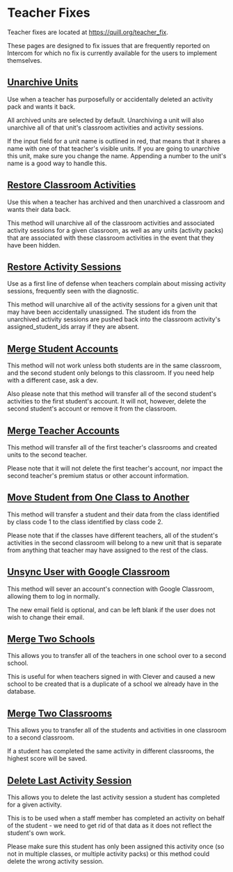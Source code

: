 # Teacher Fixes

Teacher fixes are located at <https://quill.org/teacher_fix>.

These pages are designed to fix issues that are frequently reported on Intercom for which no fix is currently available for the users to implement themselves.

## [Unarchive Units](https://quill.org/teacher_fix/unarchive_units)

Use when a teacher has purposefully or accidentally deleted an activity pack and wants it back.

All archived units are selected by default. Unarchiving a unit will also unarchive all of that unit's classroom activities and activity sessions.

If the input field for a unit name is outlined in red, that means that it shares a name with one of that teacher's visible units. If you are going to unarchive this unit, make sure you change the name. Appending a number to the unit's name is a good way to handle this.

## [Restore Classroom Activities](https://www.quill.org/teacher_fix/recover_classroom_activities)

Use this when a teacher has archived and then unarchived a classroom and wants their data back.

This method will unarchive all of the classroom activities and associated activity sessions for a given classroom, as well as any units (activity packs) that are associated with these classroom activities in the event that they have been hidden.

## [Restore Activity Sessions](https://www.quill.org/teacher_fix/recover_activity_sessions)

Use as a first line of defense when teachers complain about missing activity sessions, frequently seen with the diagnostic.

This method will unarchive all of the activity sessions for a given unit that may have been accidentally unassigned. The student ids from the unarchived activity sessions are pushed back into the classroom activity's assigned_student_ids array if they are absent.

## [Merge Student Accounts](https://www.quill.org/teacher_fix/merge_student_accounts)

This method will not work unless both students are in the same classroom, and the second student only belongs to this classroom. If you need help with a different case, ask a dev.

Also please note that this method will transfer all of the second student's activities to the first student's account. It will not, however, delete the second student's account or remove it from the classroom.

## [Merge Teacher Accounts](https://www.quill.org/teacher_fix/merge_teacher_accounts)

This method will transfer all of the first teacher's classrooms and created units to the second teacher.

Please note that it will not delete the first teacher's account, nor impact the second teacher's premium status or other account information.

## [Move Student from One Class to Another](https://www.quill.org/teacher_fix/move_student)

This method will transfer a student and their data from the class identified by class code 1 to the class identified by class code 2.

Please note that if the classes have different teachers, all of the student's activities in the second classroom will belong to a new unit that is separate from anything that teacher may have assigned to the rest of the class.

## [Unsync User with Google Classroom](https://www.quill.org/teacher_fix/google_unsync)

This method will sever an account's connection with Google Classroom, allowing them to log in normally.

The new email field is optional, and can be left blank if the user does not wish to change their email.

## [Merge Two Schools](https://www.quill.org/teacher_fix/merge_two_schools)

This allows you to transfer all of the teachers in one school over to a second school.

This is useful for when teachers signed in with Clever and caused a new school to be created that is a duplicate of a school we already have in the database.

## [Merge Two Classrooms](https://www.quill.org/teacher_fix/merge_two_classrooms)

This allows you to transfer all of the students and activities in one classroom to a second classroom.

If a student has completed the same activity in different classrooms, the highest score will be saved.

## [Delete Last Activity Session](https://www.quill.org/teacher_fix/delete_last_activity_session)

This allows you to delete the last activity session a student has completed for a given activity.

This is to be used when a staff member has completed an activity on behalf of the student - we need to get rid of that data as it does not reflect the student's own work.

Please make sure this student has only been assigned this activity once (so not in multiple classes, or multiple activity packs) or this method could delete the wrong activity session.
